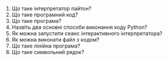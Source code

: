 1. Що таке інтерпретатор пайтон?
1. Що таке програмний код?
1. Що таке програма?
1. Назвіть два основні способи виконання коду Python?
1. Як можна запустити сеанс інтерактивного інтерпретатора?
1. Як можна виконати файл з кодом?
1. Що таке лінійна програма?
1. Що таке символьний рядок?